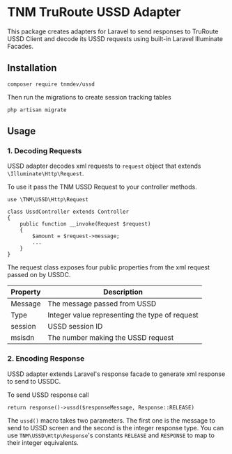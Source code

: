 # TNM TruRoute USSD Adapter

This package creates adapters for Laravel to send responses to TruRoute USSD Client and decode its USSD requests using built-in Laravel Illuminate Facades.

## Installation
```
composer require tnmdev/ussd
```


Then run the migrations to create session tracking tables
```
php artisan migrate
```

## Usage
### 1.  Decoding Requests
USSD adapter decodes xml requests to `request` object that extends `\Illuminate\Http\Request`.

To use it pass the TNM USSD Request to your controller methods.

```$xslt
use \TNM\USSD\Http\Request

class UssdController extends Controller
{
    public function __invoke(Request $request)
    {
        $amount = $request->message;
        ...  
    }
}
```

The request class exposes four public properties from the xml request passed on by USSDC. 

| Property | Description |
| ---------| ------------- |
| Message | The message passed from USSD |
| Type | Integer value representing the type of request |
| session | USSD session ID |
| msisdn | The number making the USSD request |

### 2. Encoding Response
USSD adapter extends Laravel's response facade to generate xml response to send to USSDC.

To send USSD response call 
```
return response()->ussd($responseMessage, Response::RELEASE)
```

The `ussd()` macro takes two parameters. The first one is the message to send to USSD screen and the second is the integer response type. You can use `TNM\USSD\Http\Response`'s constants `RELEASE` and `RESPONSE` to map to their integer equivalents.


